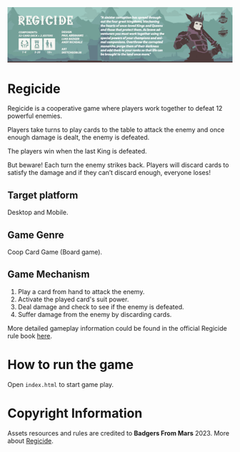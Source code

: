 ![Banner](assets/banner.png)

# Regicide

Regicide is a cooperative game where players work 
together to defeat 12 powerful enemies. 

Players take turns to play cards to the table to attack the 
enemy and once enough damage is dealt, the enemy is defeated. 

The players win when the last King is defeated. 

But beware! Each turn the enemy 
strikes back. Players will discard cards to satisfy the 
damage and if they can’t discard enough, everyone 
loses!

## Target platform
Desktop and Mobile.

## Game Genre
Coop Card Game (Board game).

## Game Mechanism
1. Play a card from hand to attack the enemy.
2. Activate the played card's suit power.
3. Deal damage and check to see if the enemy is defeated.
4. Suffer damage from the enemy by discarding cards.


More detailed gameplay information could be found in the official Regicide rule book [here](https://www.regicidegame.com/site_files/33132/upload_files/RegicideRulesA4.pdf).

# How to run the game
Open `index.html` to start game play.


# Copyright Information
Assets resources and rules are credited to **Badgers From Mars** 2023. More about [Regicide](https://www.regicidegame.com/).

